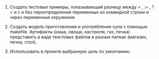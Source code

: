 1) Создать тестовые примеры, показывающий разницу между = , := , ?= и с и без переопределения переменных из командной строки и через переменные окружения.

2) Создать модель приготовления и  употребления супа с помощью makefile. Артифакты (каша, овощи, кастрюля, газ, печка) представить в виде текстовых файлов в разных папках (магазин, печка, стол).

3) Использовать в проекте выбранную цель по умолчанию.
